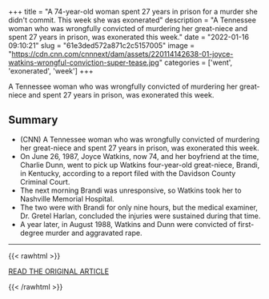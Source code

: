 +++
title = "A 74-year-old woman spent 27 years in prison for a murder she didn't commit. This week she was exonerated"
description = "A Tennessee woman who was wrongfully convicted of murdering her great-niece and spent 27 years in prison, was exonerated this week."
date = "2022-01-16 09:10:21"
slug = "61e3ded572a871c2c5157005"
image = "https://cdn.cnn.com/cnnnext/dam/assets/220114142638-01-joyce-watkins-wrongful-conviction-super-tease.jpg"
categories = ['went', 'exonerated', 'week']
+++

A Tennessee woman who was wrongfully convicted of murdering her great-niece and spent 27 years in prison, was exonerated this week.

## Summary

- (CNN) A Tennessee woman who was wrongfully convicted of murdering her great-niece and spent 27 years in prison, was exonerated this week.
- On June 26, 1987, Joyce Watkins, now 74, and her boyfriend at the time, Charlie Dunn, went to pick up Watkins four-year-old great-niece, Brandi, in Kentucky, according to a report filed with the Davidson County Criminal Court.
- The next morning Brandi was unresponsive, so Watkins took her to Nashville Memorial Hospital.
- The two were with Brandi for only nine hours, but the medical examiner, Dr. Gretel Harlan, concluded the injuries were sustained during that time.
- A year later, in August 1988, Watkins and Dunn were convicted of first-degree murder and aggravated rape.

---

{{< rawhtml >}}
  <p class="article-category">
    <a target="_blank" href="https://www.cnn.com/2022/01/14/us/woman-wrongfully-convicted-exonerated-trnd/index.html">READ THE ORIGINAL ARTICLE</a>
  </p>
{{< /rawhtml >}}
